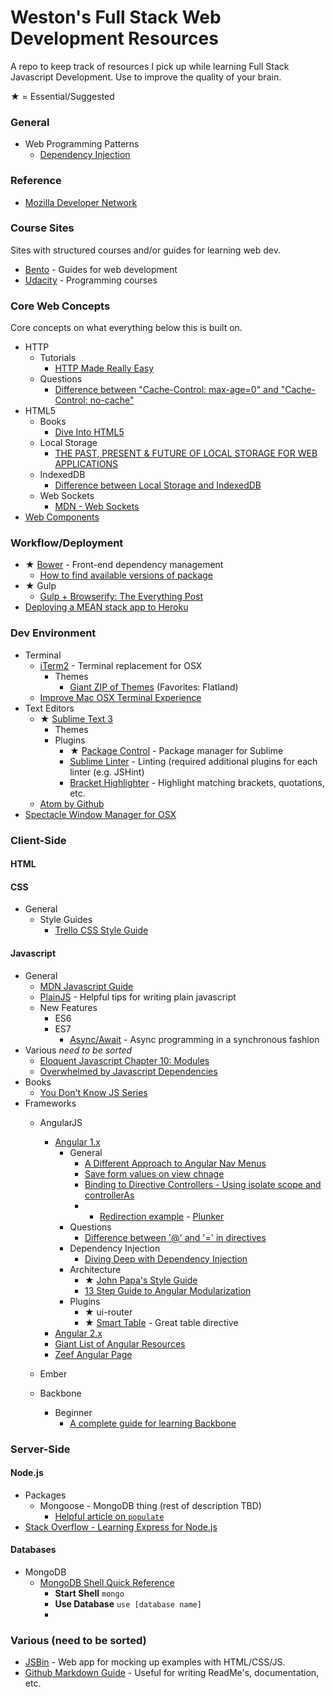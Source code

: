 # Weston's Full Stack Web Development Resources
A repo to keep track of resources I pick up while learning Full Stack Javascript Development. Use to improve the quality of your brain. 

★ = Essential/Suggested

### General
+ Web Programming Patterns
  + [Dependency Injection](https://en.wikipedia.org/wiki/Dependency_injection)

### Reference
+ [Mozilla Developer Network](https://developer.mozilla.org/en-US/)

### Course Sites
Sites with structured courses and/or guides for learning web dev.
+ [Bento](http://www.bentobox.io) - Guides for web development 
+ [Udacity](https://www.udacity.com/) - Programming courses

### Core Web Concepts
Core concepts on what everything below this is built on.
+ HTTP
  + Tutorials
    + [HTTP Made Really Easy](http://www.jmarshall.com/easy/http/)
  + Questions
    + [Difference between "Cache-Control: max-age=0" and "Cache-Control: no-cache"](http://stackoverflow.com/questions/1046966/whats-the-difference-between-cache-control-max-age-0-and-no-cache)
+ HTML5
  + Books
    + [Dive Into HTML5](http://diveintohtml5.info/index.html)
  + Local Storage
    + [THE PAST, PRESENT & FUTURE OF LOCAL STORAGE FOR WEB APPLICATIONS](http://diveintohtml5.info/storage.html)
  + IndexedDB
    + [Difference between Local Storage and IndexedDB](http://programmers.stackexchange.com/questions/219953/how-is-localstorage-different-from-indexeddb)
  + Web Sockets
    + [MDN - Web Sockets](https://developer.mozilla.org/en-US/docs/WebSockets)
+ [Web Components](http://webcomponents.org/)

### Workflow/Deployment
+ ★ [Bower](http://bower.io/) - Front-end dependency management
  + [How to find available versions of package](http://stackoverflow.com/questions/21242143/how-to-find-available-versions-for-a-bower-dependency)
+ ★ Gulp
  + [Gulp + Browserify: The Everything Post](http://viget.com/extend/gulp-browserify-starter-faq)
+ [Deploying a MEAN stack app to Heroku](http://www.tilcode.com/deploying-a-mean-stack-app-to-heroku/)

### Dev Environment
+ Terminal
  + [iTerm2](https://www.iterm2.com/) - Terminal replacement for OSX
    + Themes
      + [Giant ZIP of Themes](http://iterm2colorschemes.com/) (Favorites: Flatland)
  + [Improve Mac OSX Terminal Experience](http://osxdaily.com/2013/02/05/improve-terminal-appearance-mac-os-x/)
+ Text Editors
  + ★ [Sublime Text 3](http://www.sublimetext.com/3) 
    + Themes
    + Plugins
      + ★ [Package Control](https://packagecontrol.io/) - Package manager for Sublime 
      + [Sublime Linter](https://packagecontrol.io/packages/SublimeLinter) - Linting (required additional plugins for each linter (e.g. JSHint)
      + [Bracket Highlighter](https://github.com/facelessuser/BracketHighlighter) - Highlight matching brackets, quotations, etc.
  + [Atom by Github](https://atom.io/)
+ [Spectacle Window Manager for OSX](http://spectacleapp.com/)

### Client-Side
#### HTML
#### CSS
+ General
  + Style Guides
    + [Trello CSS Style Guide](https://gist.github.com/bobbygrace/9e961e8982f42eb91b80)

#### Javascript
+ General
  + [MDN Javascript Guide](https://developer.mozilla.org/en-US/docs/Web/JavaScript/Guide/Introduction)
  + [PlainJS](https://plainjs.com/javascript/events/) - Helpful tips for writing plain javascript
  + New Features
    + ES6
    + ES7
      + [Async/Await](https://github.com/lukehoban/ecmascript-asyncawait) - Async programming in a synchronous fashion
+ Various *need to be sorted*
  + [Eloquent Javascript Chapter 10: Modules](http://eloquentjavascript.net/10_modules.html)
  + [Overwhelmed by Javascript Dependencies](http://blog.startifact.com/posts/overwhelmed-by-javascript-dependencies.html)
+ Books
  + [You Don't Know JS Series](https://github.com/getify/You-Dont-Know-JS)
+ Frameworks
  + AngularJS
    + [Angular 1.x](https://angularjs.org/)
      + General
        + [A Different Approach to Angular Nav Menus](https://ryankaskel.com/blog/2013/05/27/a-different-approach-to-angularjs-navigation-menus)
        + [Save form values on view chnage](http://stackoverflow.com/questions/12940974/maintain-model-of-scope-when-changing-between-views-in-angularjs)
        + [Binding to Directive Controllers - Using isolate scope and controllerAs](http://blog.thoughtram.io/angularjs/2015/01/02/exploring-angular-1.3-bindToController.html)
        +  + [Redirection example](http://stackoverflow.com/questions/27212182/angularjs-ui-router-how-to-redirect-to-login-page) - [Plunker](http://plnkr.co/edit/3kImqU?p=preview)
      + Questions
        + [Difference between '@' and '=' in directives](http://stackoverflow.com/questions/14050195/what-is-the-difference-between-and-in-directive-scope)
      + Dependency Injection
        + [Diving Deep with Dependency Injection](http://www.ng-newsletter.com/posts/deep-dive-in-angular-dependency-injection.html)
      + Architecture
        + ★ [John Papa's Style Guide](https://github.com/johnpapa/angular-styleguide)
        + [13 Step Guide to Angular Modularization](https://blog.safaribooksonline.com/2014/03/27/13-step-guide-angularjs-modularization/)
      + Plugins
        + ★ ui-router
        + ★ [Smart Table](http://lorenzofox3.github.io/smart-table-website/) - Great table directive
    + [Angular 2.x](https://angular.io/)
    + [Giant List of Angular Resources](https://github.com/jmcunningham/AngularJS-Learning)
    + [Zeef Angular Page](https://angularjs.zeef.com/gianluca.arbezzano)

  + Ember
  + Backbone
    + Beginner
      + [A complete guide for learning Backbone](http://codebeerstartups.com/2012/12/a-complete-guide-for-learning-backbone-js/)
  
### Server-Side
#### Node.js
  + Packages
    + Mongoose - MongoDB thing (rest of description TBD)
      + [Helpful article on `populate`](https://alexanderzeitler.com/articles/mongoose-referencing-schema-in-properties-and-arrays/)
  + [Stack Overflow - Learning Express for Node.js](http://stackoverflow.com/questions/8144214/learning-express-for-node-js)
#### Databases
  + MongoDB
    + [MongoDB Shell Quick Reference](http://docs.mongodb.org/manual/reference/mongo-shell/)
      + **Start Shell** `mongo`
      + **Use Database** `use [database name]`
      + 

### Various (need to be sorted)
+ [JSBin](http://jsbin.com/) - Web app for mocking up examples with HTML/CSS/JS.
+ [Github Markdown Guide](https://guides.github.com/features/mastering-markdown/) - Useful for writing ReadMe's, documentation, etc.
